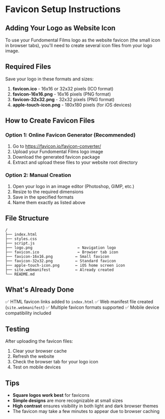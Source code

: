 # Favicon Setup Instructions

## Adding Your Logo as Website Icon

To use your Fundomental Films logo as the website favicon (the small icon in browser tabs), you'll need to create several icon files from your logo image.

## Required Files

Save your logo in these formats and sizes:

1. **favicon.ico** - 16x16 or 32x32 pixels (ICO format)
2. **favicon-16x16.png** - 16x16 pixels (PNG format)
3. **favicon-32x32.png** - 32x32 pixels (PNG format)
4. **apple-touch-icon.png** - 180x180 pixels (for iOS devices)

## How to Create Favicon Files

### Option 1: Online Favicon Generator (Recommended)
1. Go to https://favicon.io/favicon-converter/
2. Upload your Fundomental Films logo image
3. Download the generated favicon package
4. Extract and upload these files to your website root directory

### Option 2: Manual Creation
1. Open your logo in an image editor (Photoshop, GIMP, etc.)
2. Resize to the required dimensions
3. Save in the specified formats
4. Name them exactly as listed above

## File Structure
```
/
├── index.html
├── styles.css
├── script.js
├── logo.png                    ← Navigation logo
├── favicon.ico                 ← Browser tab icon
├── favicon-16x16.png          ← Small favicon
├── favicon-32x32.png          ← Standard favicon
├── apple-touch-icon.png       ← iOS home screen icon
├── site.webmanifest           ← Already created
└── README.md
```

## What's Already Done

✅ HTML favicon links added to `index.html`
✅ Web manifest file created (`site.webmanifest`)
✅ Multiple favicon formats supported
✅ Mobile device compatibility included

## Testing

After uploading the favicon files:
1. Clear your browser cache
2. Refresh the website
3. Check the browser tab for your logo icon
4. Test on mobile devices

## Tips

- **Square logos work best** for favicons
- **Simple designs** are more recognizable at small sizes
- **High contrast** ensures visibility in both light and dark browser themes
- The favicon may take a few minutes to appear due to browser caching